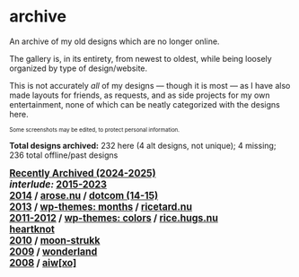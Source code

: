---
---

# archive

An archive of my old designs which are no longer online. 

The gallery is, in its entirety, from newest to oldest, while being loosely organized by type of design/website.

This is not accurately *all* of my designs &mdash; though it is most &mdash; as I have also made layouts for friends, as requests, and as side projects for my own entertainment, none of which can be neatly categorized with the designs here.

<small><small>Some screenshots may be edited, to protect personal information.</small></small>

**Total designs archived:** 232 here (4 alt designs, not unique); 4 missing; 236 total offline/past designs

<big><b><a href="2024">Recently Archived (2024-2025)</a>
	<br /><i>interlude:</i> <a href="past">2015-2023</a>
	<br /><a href="2014">2014</a> / <a href="2014arose">arose.nu</a> / <a href="2014dotcom">dotcom (14-15)</a>
	<br /><a href="2013">2013</a> / <a href="2014wpm">wp-themes: months</a> / <a href="2013rice">ricetard.nu</a>
	<br /><a href="2011-2012">2011-2012</a> / <a href="2013wpc">wp-themes: colors</a> / <a href="2012rice">rice.hugs.nu</a>
	<br /><a href="2010heartknot">heartknot</a>
	<br /><a href="2010">2010</a> / <a href="2009moon-strukk">moon-strukk</a>
	<br /><a href="2009">2009</a> / <a href="2009wonderland">wonderland</a>
	<br /><a href="2008">2008</a> / <a href="2008aiwxo">aiw[xo]</a>